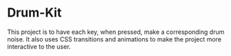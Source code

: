 # Drum-Kit
This project is to have each key, when pressed, make a corresponding drum noise. It also uses CSS transitions and animations to make the project more interactive to the user.
